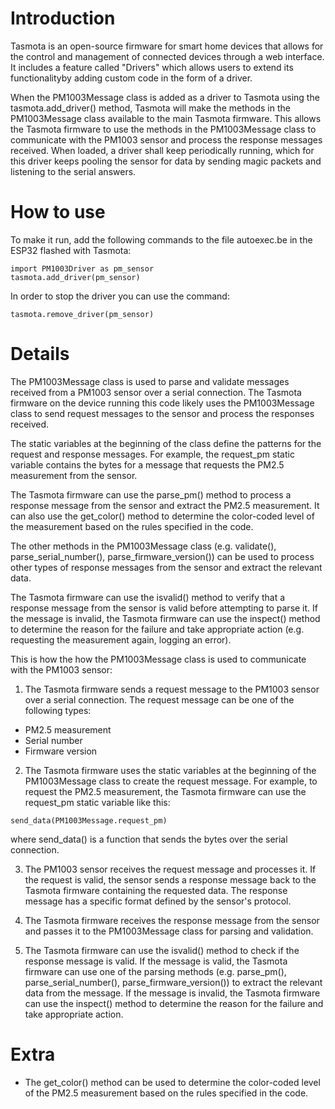 # Introduction
Tasmota is an open-source firmware for smart home devices that allows for the control and management of connected devices through a web interface. It includes a feature called "Drivers" which allows users to extend its functionalityby adding custom code in the form of a driver.

When the PM1003Message class is added as a driver to Tasmota using the tasmota.add_driver() method, Tasmota will make the methods in the PM1003Message class available to the main Tasmota firmware. This allows the Tasmota firmware to use the methods in the PM1003Message class to communicate with the PM1003 sensor and process the response messages received.
When loaded, a driver shall keep periodically running, which for this driver keeps pooling the sensor for data by sending magic packets and listening to the serial answers.

# How to use
To make it run, add the following commands to the file autoexec.be in the ESP32 flashed with Tasmota:

```Berry
import PM1003Driver as pm_sensor
tasmota.add_driver(pm_sensor)
```

In order to stop the driver you can use the command:

```Berry
tasmota.remove_driver(pm_sensor)
```

# Details

The PM1003Message class is used to parse and validate messages received from a PM1003 sensor over a serial connection. The Tasmota firmware on the device running this code likely uses the PM1003Message class to send request messages to the sensor and process the responses received.

The static variables at the beginning of the class define the patterns for the request and response messages. For example, the request_pm static variable contains the bytes for a message that requests the PM2.5 measurement from the sensor.

The Tasmota firmware can use the parse_pm() method to process a response message from the sensor and extract the PM2.5 measurement. It can also use the get_color() method to determine the color-coded level of the measurement based on the rules specified in the code.

The other methods in the PM1003Message class (e.g. validate(), parse_serial_number(), parse_firmware_version()) can be used to process other types of response messages from the sensor and extract the relevant data.

The Tasmota firmware can use the isvalid() method to verify that a response message from the sensor is valid before attempting to parse it. If the message is invalid, the Tasmota firmware can use the inspect() method to determine the reason for the failure and take appropriate action (e.g. requesting the measurement again, logging an error).

This is how the how the PM1003Message class is used to communicate with the PM1003 sensor:

1. The Tasmota firmware sends a request message to the PM1003 sensor over a serial connection. The request message can be one of the following types:
- PM2.5 measurement
- Serial number
- Firmware version

2. The Tasmota firmware uses the static variables at the beginning of the PM1003Message class to create the request message. For example, to request the PM2.5 measurement, the Tasmota firmware can use the request_pm static variable like this:

```Berry
send_data(PM1003Message.request_pm)
```

where send_data() is a function that sends the bytes over the serial connection.

3. The PM1003 sensor receives the request message and processes it. If the request is valid, the sensor sends a response message back to the Tasmota firmware containing the requested data. The response message has a specific format defined by the sensor's protocol.

4. The Tasmota firmware receives the response message from the sensor and passes it to the PM1003Message class for parsing and validation.

5. The Tasmota firmware can use the isvalid() method to check if the response message is valid. If the message is valid, the Tasmota firmware can use one of the parsing methods (e.g. parse_pm(), parse_serial_number(), parse_firmware_version()) to extract the relevant data from the message. If the message is invalid, the Tasmota firmware can use the inspect() method to determine the reason for the failure and take appropriate action.

# Extra
- The get_color() method can be used to determine the color-coded level of the PM2.5 measurement based on the rules specified in the code.
